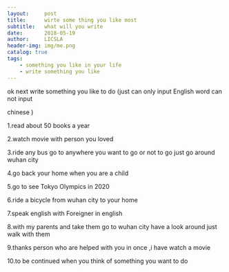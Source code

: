 ```yaml
---
layout:     post
title:      wirte some thing you like most
subtitle:   what will you write
date:       2018-05-19
author:     LICSLA
header-img: img/me.png
catalog: true
tags:
    - something you like in your life
    - write something you like
---
```


ok next write something you like to do  (just can only input English word can not input

chinese  )

1.read about 50 books a year

2.watch movie with person you loved

3.ride any bus go to anywhere you want to go or not to go just go around wuhan city

4.go back your home when you are a child 

5.go to see Tokyo Olympics  in 2020

6.ride a bicycle from wuhan city to your home

7.speak english with Foreigner in english

8.with my parents and take them go to wuhan city have a look around just walk with them

9.thanks person who are helped with you in once ,i have watch a movie <pay it forward> 

10.to be continued when you think of something you want to do 
